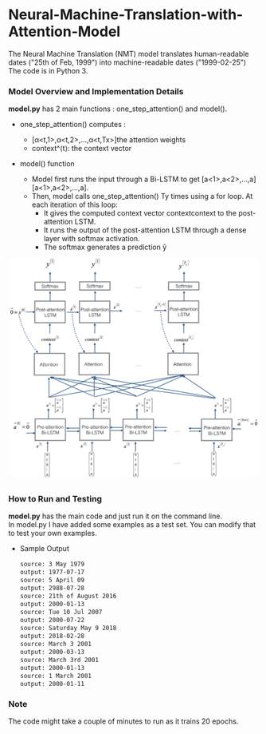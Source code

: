 # Neural-Machine-Translation-with-Attention-Model
The Neural Machine Translation (NMT) model translates human-readable dates ("25th of Feb, 1999") into machine-readable dates ("1999-02-25") </br>
The code is in Python 3. </br>



### Model Overview and Implementation Details
**model.py** has 2 main functions : one_step_attention() and model(). </br>
* one_step_attention() computes : </br> 
    * [α<t,1>,α<t,2>,...,α<t,Tx>]the attention weights </br>
    * context^⟨t⟩: the context vector </br >

* model() function </br>
   * Model first runs the input through a Bi-LSTM to get [a<1>,a<2>,...,a<Tx>][a<1>,a<2>,...,a<Tx>].
   * Then, model calls one_step_attention() Ty times using a for loop. At each iteration of this loop:
       * It gives the computed context vector context<t>context<t> to the post-attention LSTM.
       * It runs the output of the post-attention LSTM through a dense layer with softmax activation.
       * The softmax generates a prediction ŷ 
  
  
![ntm](readme_images/attn_model.png)

### How to Run and Testing
**model.py** has the main code and just run it on the command line. </br>
In model.py I have added some examples as a test set. You can modify that to test your own examples. </br>

* Sample Output 

      source: 3 May 1979
      output: 1977-07-17
      source: 5 April 09
      output: 2988-07-28
      source: 21th of August 2016
      output: 2000-01-13
      source: Tue 10 Jul 2007
      output: 2000-07-22
      source: Saturday May 9 2018
      output: 2018-02-28
      source: March 3 2001
      output: 2000-03-13
      source: March 3rd 2001
      output: 2000-01-13
      source: 1 March 2001
      output: 2000-01-11


### Note
The code might take a couple of minutes to run as it trains 20 epochs. </br>
